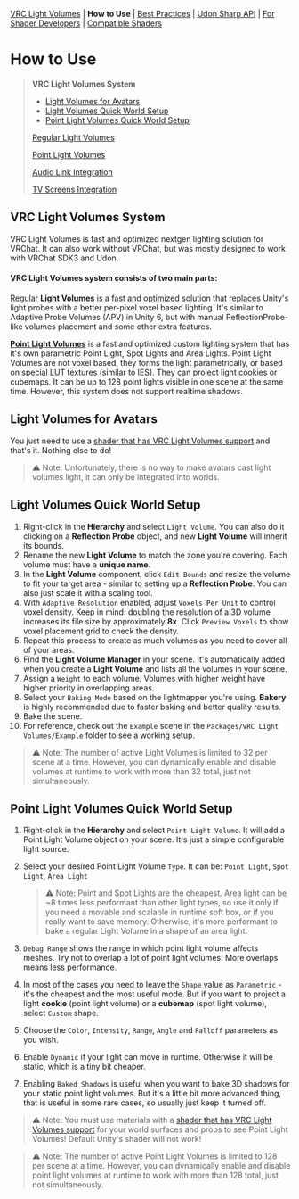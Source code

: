 [VRC Light Volumes](../README.md) | **How to Use** | [Best Practices](../Documentation/BestPractices.md) | [Udon Sharp API](../Documentation/UdonSharpAPI.md) | [For Shader Developers](../Documentation/ForShaderDevelopers.md) | [Compatible Shaders](../Documentation/CompatibleShaders.md)

# How to Use

> **VRC Light Volumes System**
>
> - [Light Volumes for Avatars](#Light-Volumes-for-Avatars)
> - [Light Volumes Quick World Setup](#Light-Volumes-Quick-World-Setup)
> - [Point Light Volumes Quick World Setup](#Point-Light-Volumes-Quick-World-Setup)
>
> [Regular Light Volumes](../Documentation/HowToUse_RegularLightVolumes.md)
>
> [Point Light Volumes](../Documentation/HowToUse_PointLightVolumes.md)
>
> [Audio Link Integration](../Documentation/HowToUse_AudioLinkIntegration.md)
>
> [TV Screens Integration](../Documentation/HowToUse_TVScreensIntegration.md)

## VRC Light Volumes System

VRC Light Volumes is fast and optimized nextgen lighting solution for VRChat. It can also work without VRChat, but was mostly designed to work with VRChat SDK3 and Udon.

#### VRC Light Volumes system consists of two main parts:

[Regular **Light Volumes**](#Light-Volumes-Quick-World-Setup) is a fast and optimized solution that replaces Unity's light probes with a better per-pixel voxel based lighting. It's similar to Adaptive Probe Volumes (APV) in Unity 6, but with manual ReflectionProbe-like volumes placement and some other extra features.

[**Point Light Volumes**](#Point-Light-Volumes-Quick-World-Setup) is a fast and optimized custom lighting system that has it's own parametric Point Light, Spot Lights and Area Lights. Point Light Volumes are not voxel based, they forms the light parametrically, or based on special LUT textures (similar to IES). They can project light cookies or cubemaps. It can be up to 128 point lights visible in one scene at the same time. However, this system does not support realtime shadows.

## Light Volumes for Avatars

You just need to use a [shader that has VRC Light Volumes support](/Documentation/CompatibleShaders.md) and that's it. Nothing else to do!

> ⚠️ Note: Unfortunately, there is no way to make avatars cast light volumes light, it can only be integrated into worlds.

## Light Volumes Quick World Setup

1. Right-click in the **Hierarchy** and select `Light Volume`.
   You can also do it clicking on a **Reflection Probe** object, and new **Light Volume** will inherit its bounds.
2. Rename the new **Light Volume** to match the zone you're covering.
   Each volume must have a **unique name**.
3. In the **Light Volume** component, click `Edit Bounds` and resize the volume to fit your target area - similar to setting up a **Reflection Probe**. You can also just scale it with a scaling tool.
4. With `Adaptive Resolution` enabled, adjust `Voxels Per Unit` to control voxel density.
   Keep in mind: doubling the resolution of a 3D volume increases its file size by approximately **8x**. 
   Click `Preview Voxels` to show voxel placement grid to check the density.
5. Repeat this process to create as much volumes as you need to cover all of your areas.
6. Find the **Light Volume Manager** in your scene.
   It's automatically added when you create a **Light Volume** and lists all the volumes in your scene.
7. Assign a `Weight` to each volume.
   Volumes with higher weight have higher priority in overlapping areas.
8. Select your `Baking Mode` based on the lightmapper you're using.
   **Bakery** is highly recommended due to faster baking and better quality results.
9. Bake the scene.
10. For reference, check out the `Example` scene in the `Packages/VRC Light Volumes/Example` folder to see a working setup.

> ⚠️ Note: The number of active Light Volumes is limited to 32 per scene at a time. However, you can dynamically enable and disable volumes at runtime to work with more than 32 total, just not simultaneously.

## Point Light Volumes Quick World Setup

1. Right-click in the **Hierarchy** and select `Point Light Volume`.
   It will add a Point Light Volume object on your scene. It's just a simple configurable light source.

2. Select your desired Point Light Volume `Type`. It can be: `Point Light`, `Spot Light`, `Area Light`

   > ⚠️ Note: Point and Spot Lights are the cheapest. Area light can be ~8 times less performant than other light types, so use it only if you need a movable and scalable in runtime soft box, or if you really want to save memory. Otherwise, it's more performant to bake a regular Light Volume in a shape of an area light.

3. `Debug Range` shows the range in which point light volume affects meshes. Try not to overlap a lot of point light volumes. More overlaps means less performance.
4. In most of the cases you need to leave the `Shape` value as `Parametric` - it's the cheapest and the most useful mode. But if you want to project a light **cookie** (point light volume) or a **cubemap** (spot light volume), select `Custom` shape.
5. Choose the `Color`, `Intensity`, `Range`, `Angle` and `Falloff` parameters as you wish.
6. Enable `Dynamic` if your light can move in runtime. Otherwise it will be static, which is a tiny bit cheaper.
7. Enabling `Baked Shadows` is useful when you want to bake 3D shadows for your static point light volumes. But it's a little bit more advanced thing, that is useful in some rare cases, so usually just keep it turned off.

> ⚠️ Note: You must use materials with a [shader that has VRC Light Volumes support](/Documentation/CompatibleShaders.md) for your world surfaces and props to see Point Light Volumes! Default Unity's shader will not work!

> ⚠️ Note: The number of active Point Light Volumes is limited to 128 per scene at a time. However, you can dynamically enable and disable point light volumes at runtime to work with more than 128 total, just not simultaneously.
